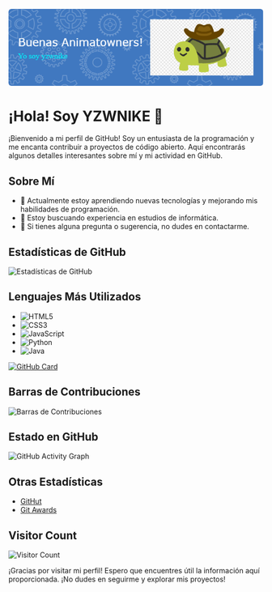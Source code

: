 ![Header](./oleee.png)



# ¡Hola! Soy YZWNIKE 👋

¡Bienvenido a mi perfil de GitHub! Soy un entusiasta de la programación y me encanta contribuir a proyectos de código abierto. Aquí encontrarás algunos detalles interesantes sobre mí y mi actividad en GitHub.

## Sobre Mí

- 🌱 Actualmente estoy aprendiendo nuevas tecnologías y mejorando mis habilidades de programación.
- 💼 Estoy buscuando experiencia en estudios de informática.
- 💬 Si tienes alguna pregunta o sugerencia, no dudes en contactarme.

## Estadísticas de GitHub

![Estadísticas de GitHub](https://github-readme-stats.vercel.app/api?username=tuusuario&show_icons=true&theme=radical)

## Lenguajes Más Utilizados

- ![HTML5](https://img.shields.io/badge/-HTML5-E34F26?style=flat-square&logo=html5&logoColor=white)
- ![CSS3](https://img.shields.io/badge/-CSS3-1572B6?style=flat-square&logo=css3&logoColor=white)
- ![JavaScript](https://img.shields.io/badge/-JavaScript-F7DF1E?style=flat-square&logo=javascript&logoColor=black)
- ![Python](https://img.shields.io/badge/-Python-3776AB?style=flat-square&logo=python&logoColor=white)
- ![Java](https://img.shields.io/badge/-Java-007396?style=flat-square&logo=java&logoColor=white)




[![GitHub Card](https://github-readme-stats.vercel.app/api/pin/?username=yzwnike&repo=yzwnike)](https://github.com/yzwnike/)



## Barras de Contribuciones

![Barras de Contribuciones](https://github.com/yzwnike)

## Estado en GitHub

![GitHub Activity Graph](https://activity-graph.herokuapp.com/graph?username=yzwnike&theme=react-dark)


## Otras Estadísticas

- [GitHut](https://githut.info/yzwnike)
- [Git Awards](https://git-awards.com/)

## Visitor Count
![Visitor Count](https://profile-counter.glitch.me/yzwnike/count.svg)




  

¡Gracias por visitar mi perfil! Espero que encuentres útil la información aquí proporcionada. ¡No dudes en seguirme y explorar mis proyectos!


